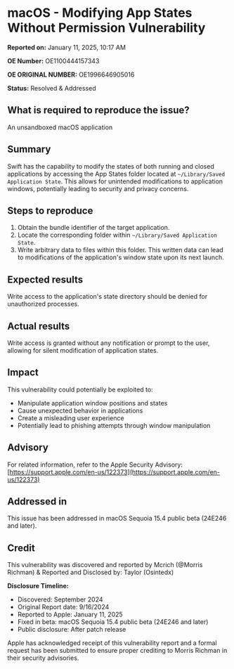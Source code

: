 # macOS - Modifying App States Without Permission Vulnerability

**Reported on:** January 11, 2025, 10:17 AM

**OE Number:** OE1100444157343

**OE ORIGINAL NUMBER:** OE1996646905016

**Status:** Resolved & Addressed

## What is required to reproduce the issue?

An unsandboxed macOS application

## Summary

Swift has the capability to modify the states of both running and closed applications by accessing the App States folder located at `~/Library/Saved Application State`. This allows for unintended modifications to application windows, potentially leading to security and privacy concerns.

## Steps to reproduce

1. Obtain the bundle identifier of the target application.
2. Locate the corresponding folder within `~/Library/Saved Application State`.
3. Write arbitrary data to files within this folder. This written data can lead to modifications of the application's window state upon its next launch.

## Expected results

Write access to the application's state directory should be denied for unauthorized processes.

## Actual results

Write access is granted without any notification or prompt to the user, allowing for silent modification of application states.

## Impact

This vulnerability could potentially be exploited to:
- Manipulate application window positions and states
- Cause unexpected behavior in applications
- Create a misleading user experience
- Potentially lead to phishing attempts through window manipulation

## Advisory

For related information, refer to the Apple Security Advisory: [https://support.apple.com/en-us/122373](https://support.apple.com/en-us/122373)

## Addressed in

This issue has been addressed in macOS Sequoia 15.4 public beta (24E246 and later).

## Credit

This vulnerability was discovered and reported by Mcrich (@Morris Richman) & Reported and Disclosed by: Taylor (Osintedx)

**Disclosure Timeline:**
- Discovered: September 2024
- Original Report date: 9/16/2024
- Reported to Apple: January 11, 2025
- Fixed in beta: macOS Sequoia 15.4 public beta (24E246 and later)
- Public disclosure: After patch release

Apple has acknowledged receipt of this vulnerability report and a formal request has been submitted to ensure proper crediting to Morris Richman in their security advisories.